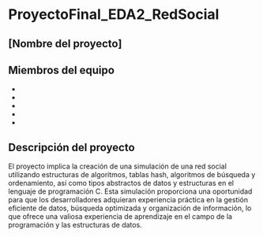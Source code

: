 # ProyectoFinal_EDA2_RedSocial
## [Nombre del proyecto]
## Miembros del equipo
-
-
-
-
-
## Descripción del proyecto
El proyecto implica la creación de una simulación de una red social utilizando estructuras de algoritmos, tablas hash, algoritmos de búsqueda y ordenamiento, así como tipos abstractos de datos y estructuras en el lenguaje de programación C. Esta simulación proporciona una oportunidad para que los desarrolladores adquieran experiencia práctica en la gestión eficiente de datos, búsqueda optimizada y organización de información, lo que ofrece una valiosa experiencia de aprendizaje en el campo de la programación y las estructuras de datos.
